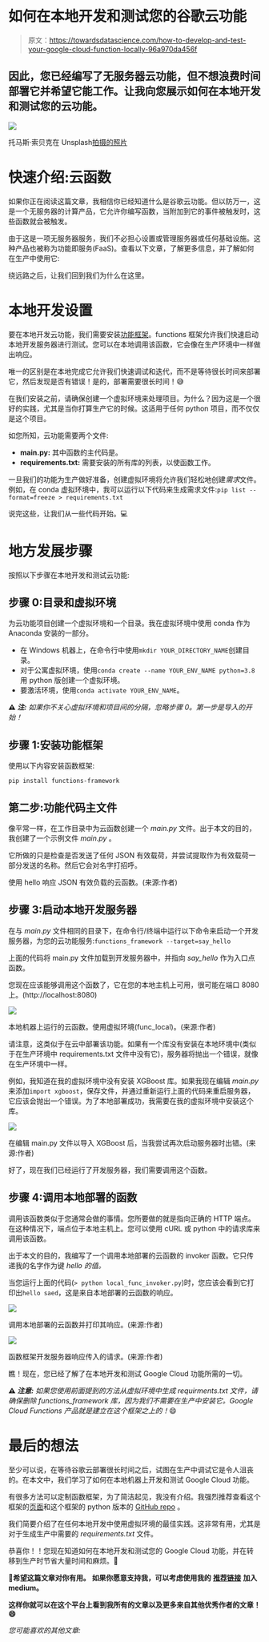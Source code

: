 # 如何在本地开发和测试您的谷歌云功能

> 原文：<https://towardsdatascience.com/how-to-develop-and-test-your-google-cloud-function-locally-96a970da456f>

## 因此，您已经编写了无服务器云功能，但不想浪费时间部署它并希望它能工作。让我向您展示如何在本地开发和测试您的云功能。

![](img/c58e482dfdff6a9ef6e93ce150d6828a.png)

托马斯·索贝克在 Unsplash[拍摄的照片](https://unsplash.com?utm_source=medium&utm_medium=referral)

# 快速介绍:云函数

如果你正在阅读这篇文章，我相信你已经知道什么是谷歌云功能。但以防万一，这是一个无服务器的计算产品，它允许你编写函数，当附加到它的事件被触发时，这些函数就会被触发。

由于这是一项无服务器服务，我们不必担心设置或管理服务器或任何基础设施。这种产品也被称为功能即服务(FaaS)。查看以下文章，了解更多信息，并了解如何在生产中使用它:

[](/machine-learning-model-as-a-serverless-endpoint-using-google-cloud-function-a5ad1080a59e)  

绕远路之后，让我们回到我们为什么在这里。

# 本地开发设置

要在本地开发云功能，我们需要安装[功能框架](https://cloud.google.com/functions/docs/functions-framework)。functions 框架允许我们快速启动本地开发服务器进行测试。您可以在本地调用该函数，它会像在生产环境中一样做出响应。

唯一的区别是在本地完成它允许我们快速调试和迭代，而不是等待很长时间来部署它，然后发现是否有错误！是的，部署需要很长时间！😅

在我们安装之前，请确保创建一个虚拟环境来处理项目。为什么？因为这是一个很好的实践，尤其是当你打算生产它的时候。这适用于任何 python 项目，而不仅仅是这个项目。

如您所知，云功能需要两个文件:

*   **main.py:** 其中函数的主代码是。
*   **requirements.txt:** 需要安装的所有库的列表，以使函数工作。

一旦我们的功能为生产做好准备，创建虚拟环境将允许我们轻松地创建*需求*文件。例如，在 conda 虚拟环境中，我可以运行以下代码来生成需求文件:`pip list --format=freeze > requirements.txt`

说完这些，让我们从一些代码开始。💻

# 地方发展步骤

按照以下步骤在本地开发和测试云功能:

## 步骤 0:目录和虚拟环境

为云功能项目创建一个虚拟环境和一个目录。我在虚拟环境中使用 conda 作为 Anaconda 安装的一部分。

*   在 Windows 机器上，在命令行中使用`mkdir YOUR_DIRECTORY_NAME`创建目录。
*   对于公寓虚拟环境，使用`conda create --name YOUR_ENV_NAME python=3.8`用 python 版创建一个虚拟环境。
*   要激活环境，使用`conda activate YOUR_ENV_NAME`。

**⚠️ *注:*** *如果你不关心虚拟环境和项目间的分隔，忽略步骤 0。第一步是导入的开始！*

## 步骤 1:安装功能框架

使用以下内容安装函数框架:

`pip install functions-framework`

## **第二步:功能代码主文件**

像平常一样，在工作目录中为云函数创建一个 *main.py* 文件。出于本文的目的，我创建了一个示例文件 *main.py* 。

它所做的只是检查是否发送了任何 JSON 有效载荷，并尝试提取作为有效载荷一部分发送的名称。然后它会对名字打招呼。

使用 hello 响应 JSON 有效负载的云函数。(来源:作者)

## 步骤 3:启动本地开发服务器

在与 *main.py* 文件相同的目录下，在命令行/终端中运行以下命令来启动一个开发服务器，为您的云功能服务:`functions_framework --target=say_hello`

上面的代码将 main.py 文件加载到开发服务器中，并指向 *say_hello* 作为入口点函数。

您现在应该能够调用这个函数了，它在您的本地主机上可用，很可能在端口 8080 上。(http://localhost:8080)

![](img/fc4109735cada6b674d46ef31db68cdc.png)

本地机器上运行的云函数。使用虚拟环境(func_local)。(来源:作者)

请注意，这类似于在云中部署该功能。如果有一个库没有安装在本地环境中(类似于在生产环境中 requirements.txt 文件中没有它)，服务器将抛出一个错误，就像在生产环境中一样。

例如，我知道在我的虚拟环境中没有安装 XGBoost 库。如果我现在编辑 *main.py* 来添加`import xgboost`，保存文件，并通过重新运行上面的代码来重启服务器，它应该会抛出一个错误。为了本地部署成功，我需要在我的虚拟环境中安装这个库。

![](img/8b908c43ad9800a2e374ea7fe497f3fb.png)

在编辑 main.py 文件以导入 XGBoost 后，当我尝试再次启动服务器时出错。(来源:作者)

好了，现在我们已经运行了开发服务器，我们需要调用这个函数。

## 步骤 4:调用本地部署的函数

调用该函数类似于您通常会做的事情。您所要做的就是指向正确的 HTTP 端点。在这种情况下，端点位于本地主机上。您可以使用 cURL 或 python 中的请求库来调用该函数。

出于本文的目的，我编写了一个调用本地部署的云函数的 invoker 函数。它只传递我的名字作为键 *hello 的值。*

当您运行上面的代码(`> python local_func_invoker.py`)时，您应该会看到它打印出`hello saed`，这是来自本地部署的云函数的响应。

![](img/8b61e71864e491de724dfd42f90222a6.png)

调用本地部署的云函数并打印其响应。(来源:作者)

![](img/ec3da558dfac7b2a7dd56f80f2a84dc4.png)

函数框架开发服务器响应传入的请求。(来源:作者)

瞧！现在，您已经了解了在本地开发和测试 Google Cloud 功能所需的一切。

**⚠️ *注意:*** *如果您使用前面提到的方法从虚拟环境中生成 requirments.txt 文件，请确保删除 functions_framework 库，因为我们不需要在生产中安装它。Google Cloud Functions 产品就是建立在这个框架之上的！*😄

# 最后的想法

至少可以说，在等待谷歌云部署很长时间之后，试图在生产中调试它是令人沮丧的。在本文中，我们学习了如何在本地机器上开发和测试 Google Cloud 功能。

有很多方法可以定制函数框架，为了简洁起见，我没有介绍。我强烈推荐查看这个框架的[页面](https://cloud.google.com/functions/docs/functions-framework)和这个框架的 python 版本的 [GitHub repo](https://github.com/GoogleCloudPlatform/functions-framework-python) 。

我们简要介绍了在任何本地开发中使用虚拟环境的最佳实践。这非常有用，尤其是对于生成生产中需要的 *requirements.txt* 文件。

恭喜你！！您现在知道如何在本地开发和测试您的 Google Cloud 功能，并在转移到生产时节省大量时间和麻烦。🎊

**🚀希望这篇文章对你有用。** **如果你愿意支持我，可以考虑使用我的** [**推荐链接**](https://saedhussain.medium.com/membership) **加入 medium。**

**这样你就可以在这个平台上看到我所有的文章以及更多来自其他优秀作者的文章！😄**

*您可能喜欢的其他文章:*

[](/how-to-extract-and-convert-tables-from-pdf-files-to-pandas-dataframe-cb2e4c596fa8)  [](/machine-learning-model-as-a-serverless-endpoint-using-google-cloud-function-a5ad1080a59e)  [](/machine-learning-model-as-a-serverless-app-using-google-app-engine-b760de59156)  [](/documenting-your-python-code-9e69671f046a) 